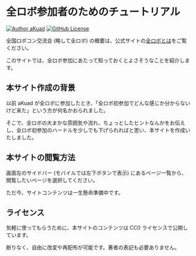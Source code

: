 # 全ロボ参加者のためのチュートリアル

[![Author aKuad](https://img.shields.io/badge/Author-aKuad-blue?logo=github)](https://github.com/aKuad) [![GitHub License](https://img.shields.io/github/license/aKuad/zenrobo-tutorial?logo=creative-commons)](https://github.com/aKuad/zenrobo-tutorial/blob/main/LICENSE)

全国ロボコン交流会 (略して全ロボ) の概要は、公式サイトの[全ロボとは](https://www.zenrobo.jp/about/)をご覧ください。

このサイトでは、全ロボ参加にあたって知っておくとよさそうなことを紹介します。

## 本サイト作成の背景

以前 aKuad が全ロボに参加したとき、「全ロボ初参加でどんな感じか分からないけど来た」という方が何名かおられました。

そこで、全ロボの大まかな雰囲気や流れ、ちょっとしたヒントなんかをお伝えし、全ロボ初参加のハードルを少しでも下げられればと思い、本サイトを作成いたしました。

## 本サイトの閲覧方法

画面左のサイドバー (モバイルでは左下ボタンで表示) にあるページ一覧から、閲覧したいページを選択してください。

ただ今、サイトコンテンツは一生懸命準備中です。

## ライセンス

気軽に使ってもらうために、本サイトのコンテンツは CC0 ライセンスで公開しています。

断りなく、自由に改変や再配布が可能です。著者の表記も必要ありません。
